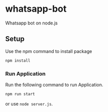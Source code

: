 # whatsapp-bot
Whatsapp bot on node.js

## Setup
Use the npm command to install package

```bash
npm install
```

### Run Application

Run the following command to run Application.

```js
npm run start
```
or use `node server.js`.
